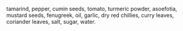 tamarind,
pepper,
cumin seeds,
tomato,
turmeric powder,
asoefotia,
mustard seeds,
fenugreek,
oil,
garlic,
dry red chillies,
curry leaves,
coriander leaves,
salt,
sugar,
water.